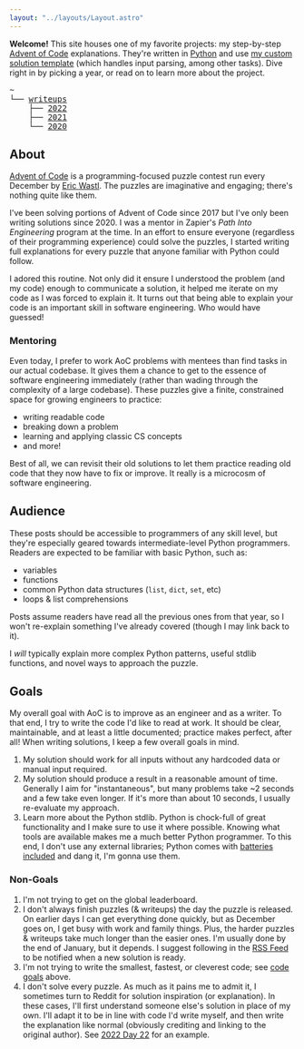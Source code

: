 ```yaml
---
layout: "../layouts/Layout.astro"
---
```


**Welcome!** This site houses one of my favorite projects: my step-by-step [Advent of Code](https://adventofcode.com) explanations. They're written in [Python](https://www.python.org/) and use [my custom solution template](https://github.com/xavdid/advent-of-code-python-template) (which handles input parsing, among other tasks). Dive right in by picking a year, or read on to learn more about the project.

<pre>
~
└── <a href="/writeups">writeups</a>
    ├── <a href="/writeups/2022">2022</a>
    ├── <a href="/writeups/2021">2021</a>
    └── <a href="/writeups/2020">2020</a>
</pre>

## About

[Advent of Code](https://adventofcode.com) is a programming-focused puzzle contest run every December by [Eric Wastl](http://was.tl/). The puzzles are imaginative and engaging; there's nothing quite like them.

I've been solving portions of Advent of Code since 2017 but I've only been writing solutions since 2020. I was a mentor in Zapier's _Path Into Engineering_ program at the time. In an effort to ensure everyone (regardless of their programming experience) could solve the puzzles, I started writing full explanations for every puzzle that anyone familiar with Python could follow.

I adored this routine. Not only did it ensure I understood the problem (and my code) enough to communicate a solution, it helped me iterate on my code as I was forced to explain it. It turns out that being able to explain your code is an important skill in software engineering. Who would have guessed!

### Mentoring

Even today, I prefer to work AoC problems with mentees than find tasks in our actual codebase. It gives them a chance to get to the essence of software engineering immediately (rather than wading through the complexity of a large codebase). These puzzles give a finite, constrained space for growing engineers to practice:

- writing readable code
- breaking down a problem
- learning and applying classic CS concepts
- and more!

Best of all, we can revisit their old solutions to let them practice reading old code that they now have to fix or improve. It really is a microcosm of software engineering.

## Audience

These posts should be accessible to programmers of any skill level, but they're especially geared towards intermediate-level Python programmers. Readers are expected to be familiar with basic Python, such as:

- variables
- functions
- common Python data structures (`list`, `dict`, `set`, etc)
- loops & list comprehensions

Posts assume readers have read all the previous ones from that year, so I won't re-explain something I've already covered (though I may link back to it).

I _will_ typically explain more complex Python patterns, useful stdlib functions, and novel ways to approach the puzzle.

## Goals

My overall goal with AoC is to improve as an engineer and as a writer. To that end, I try to write the code I'd like to read at work. It should be clear, maintainable, and at least a little documented; practice makes perfect, after all! When writing solutions, I keep a few overall goals in mind.

1. My solution should work for all inputs without any hardcoded data or manual input required.
2. My solution should produce a result in a reasonable amount of time. Generally I aim for "instantaneous", but many problems take ~2 seconds and a few take even longer. If it's more than about 10 seconds, I usually re-evaluate my approach.
3. Learn more about the Python stdlib. Python is chock-full of great functionality and I make sure to use it where possible. Knowing what tools are available makes me a much better Python programmer. To this end, I don't use any external libraries; Python comes with [batteries included](https://en.wikipedia.org/wiki/Batteries_Included) and dang it, I'm gonna use them.

### Non-Goals

1. I'm not trying to get on the global leaderboard.
2. I don't always finish puzzles (& writeups) the day the puzzle is released. On earlier days I can get everything done quickly, but as December goes on, I get busy with work and family things. Plus, the harder puzzles & writeups take much longer than the easier ones. I'm usually done by the end of January, but it depends. I suggest following in the [RSS Feed](/feed.rss) to be notified when a new solution is ready.
3. I'm not trying to write the smallest, fastest, or cleverest code; see [code goals](#code-goals) above.
4. I don't solve every puzzle. As much as it pains me to admit it, I sometimes turn to Reddit for solution inspiration (or explanation). In these cases, I'll first understand someone else's solution in place of my own. I'll adapt it to be in line with code I'd write myself, and then write the explanation like normal (obviously crediting and linking to the original author). See [2022 Day 22](/writeups/2022/day/22#part-2) for an example.
